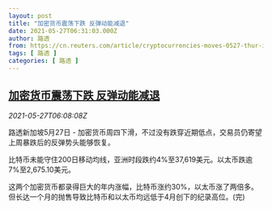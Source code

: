 ```yaml
---
layout: post
title: "加密货币震荡下跌 反弹动能减退"
date: 2021-05-27T06:31:03.000Z
author: 路透
from: https://cn.reuters.com/article/cryptocurrencies-moves-0527-thur-idCNKCS2D80JV
tags: [ 路透 ]
categories: [ 路透 ]
---
```

<!--1622097063000-->
[加密货币震荡下跌 反弹动能减退](https://cn.reuters.com/article/cryptocurrencies-moves-0527-thur-idCNKCS2D80JV)
------

<div>
<div><i>2021-05-27T06:08:08Z</i></div><p>路透新加坡5月27日 - 加密货币周四下滑，不过没有跌穿近期低点，交易员仍寄望上周暴跌后的反弹势头能够恢复。</p><p>比特币未能守住200日移动均线，亚洲时段跌约4%至37,619美元。以太币跌逾7%至2,675.10美元。</p><p>这两个加密货币都录得巨大的年内涨幅，比特币涨约30%，以太币涨了两倍多。但长达一个月的抛售导致比特币和以太币均远低于4月创下的纪录高位。(完)</p>
</div>
